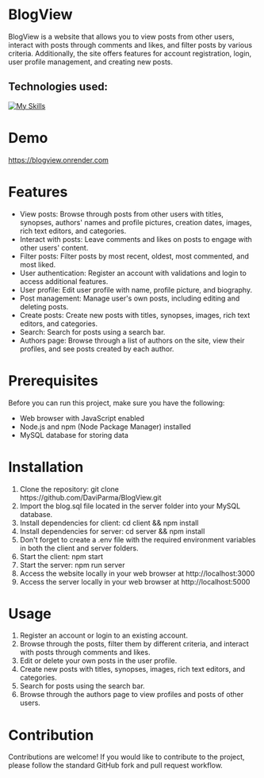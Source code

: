 # BlogView
BlogView is a website that allows you to view posts from other users, interact with posts through comments and likes, and filter posts by various criteria. Additionally, the site offers features for account registration, login, user profile management, and creating new posts.

## Technologies used:

[![My Skills](https://skills.thijs.gg/icons?i=html,css,js,react,tailwind,nodejs,expressjs,mysql,git)](https://skills.thijs.gg)

# Demo
https://blogview.onrender.com


# Features
- View posts: Browse through posts from other users with titles, synopses, authors' names and profile pictures, creation dates, images, rich text editors, and categories.
- Interact with posts: Leave comments and likes on posts to engage with other users' content.
- Filter posts: Filter posts by most recent, oldest, most commented, and most liked.
- User authentication: Register an account with validations and login to access additional features.
- User profile: Edit user profile with name, profile picture, and biography.
- Post management: Manage user's own posts, including editing and deleting posts.
- Create posts: Create new posts with titles, synopses, images, rich text editors, and categories.
- Search: Search for posts using a search bar.
- Authors page: Browse through a list of authors on the site, view their profiles, and see posts created by each author.

# Prerequisites
Before you can run this project, make sure you have the following:

- Web browser with JavaScript enabled
- Node.js and npm (Node Package Manager) installed
- MySQL database for storing data

# Installation

<ol>
 <li> Clone the repository: git clone https://github.com/DaviParma/BlogView.git </li>
 <li> Import the blog.sql file located in the server folder into your MySQL database.  </li>
 <li> Install dependencies for client: cd client && npm install </li>
 <li> Install dependencies for server: cd server && npm install </li>
 <li> Don't forget to create a .env file with the required environment variables in both the client and server folders. </li>
 <li> Start the client: npm start </li>
 <li> Start the server: npm run server </li>
 <li> Access the website locally in your web browser at http://localhost:3000 </li>
 <li> Access the server locally in your web browser at http://localhost:5000 </li>
</ol>

# Usage
<ol>
 <li> Register an account or login to an existing account. </li>
 <li> Browse through the posts, filter them by different criteria, and interact with posts through comments and likes. </li>
 <li> Edit or delete your own posts in the user profile. </li>
 <li> Create new posts with titles, synopses, images, rich text editors, and categories. </li>
 <li> Search for posts using the search bar. </li>
 <li> Browse through the authors page to view profiles and posts of other users. </li>
</ol>

# Contribution
Contributions are welcome! If you would like to contribute to the project, please follow the standard GitHub fork and pull request workflow.
